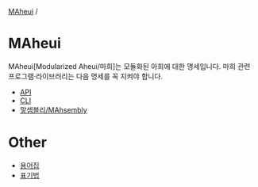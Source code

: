 [MAheui](./) /

# MAheui
MAheui\[Modularized Aheui/마희\]는 모듈화된 아희에 대한 명세입니다.
마희 관련 프로그램·라이브러리는 다음 명세를 꼭 지켜야 합니다.

 * [API](./api/README.md)
 * [CLI](./cli/README.md)
 * [맣셈블리/MAhsembly](./mahsembly/README.md)

# Other

 * [용어집](./Glossaries.md/)
 * [표기법](./Notations.md/)
